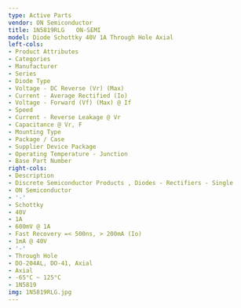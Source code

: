 ```yaml
---
type: Active Parts
vendor: ON Semiconductor
title: 1N5819RLG　　ON-SEMI
model: Diode Schottky 40V 1A Through Hole Axial
left-cols:
- Product Attributes
- Categories
- Manufacturer
- Series
- Diode Type
- Voltage - DC Reverse (Vr) (Max)
- Current - Average Rectified (Io)
- Voltage - Forward (Vf) (Max) @ If
- Speed
- Current - Reverse Leakage @ Vr
- Capacitance @ Vr, F
- Mounting Type
- Package / Case
- Supplier Device Package
- Operating Temperature - Junction
- Base Part Number
right-cols:
- Description
- Discrete Semiconductor Products , Diodes - Rectifiers - Single
- ON Semiconductor
- '-'
- Schottky
- 40V
- 1A
- 600mV @ 1A
- Fast Recovery =< 500ns, > 200mA (Io)
- 1mA @ 40V
- '-'
- Through Hole
- DO-204AL, DO-41, Axial
- Axial
- -65°C ~ 125°C
- 1N5819
img: 1N5819RLG.jpg
---
```

